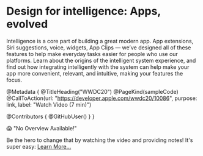 # Design for intelligence: Apps, evolved

Intelligence is a core part of building a great modern app. App extensions, Siri suggestions, voice, widgets, App Clips — we’ve designed all of these features to help make everyday tasks easier for people who use our platforms. Learn about the origins of the intelligent system experience, and find out how integrating intelligently with the system can help make your app more convenient, relevant, and intuitive, making your features the focus.

@Metadata {
   @TitleHeading("WWDC20")
   @PageKind(sampleCode)
   @CallToAction(url: "https://developer.apple.com/wwdc20/10086", purpose: link, label: "Watch Video (7 min)")

   @Contributors {
      @GitHubUser(<replace this with your GitHub handle>)
   }
}

😱 "No Overview Available!"

Be the hero to change that by watching the video and providing notes! It's super easy:
 [Learn More…](https://wwdcnotes.github.io/WWDCNotes/documentation/wwdcnotes/contributing)

